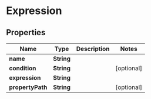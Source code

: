 

# Expression


## Properties

| Name | Type | Description | Notes |
|------------ | ------------- | ------------- | -------------|
|**name** | **String** |  |  |
|**condition** | **String** |  |  [optional] |
|**expression** | **String** |  |  |
|**propertyPath** | **String** |  |  [optional] |



